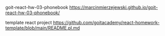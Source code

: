 goit-react-hw-03-phonebook  https://marcinmierzejewski.github.io/goit-react-hw-03-phonebook/


template react project https://github.com/goitacademy/react-homework-template/blob/main/README.pl.md
